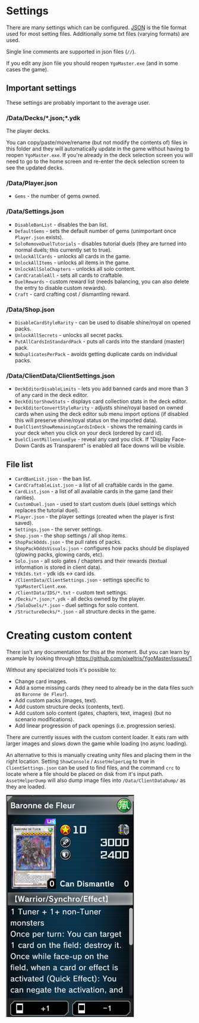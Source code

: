 # Settings

There are many settings which can be configured. [JSON](https://wikipedia.org/wiki/JSON) is the file format used for most setting files. Additionally some txt files (varying formats) are used.

Single line comments are supported in json files (`//`).

If you edit any json file you should reopen `YgoMaster.exe` (and in some cases the game).

## Important settings

These settings are probably important to the average user.

### /Data/Decks/\*.json;\*.ydk

The player decks.

You can copy/paste/move/rename (but not modify the contents of) files in this folder and they will automatically update in the game without having to reopen `YgoMaster.exe`. If you're already in the deck selection screen you will need to go to the home screen and re-enter the deck selection screen to see the updated decks.

### /Data/Player.json

- `Gems` - the number of gems owned.

### /Data/Settings.json

- `DisableBanList` - disables the ban list.
- `DefaultGems` - sets the default number of gems (unimportant once `Player.json` exists).
- `SoloRemoveDuelTutorials` - disables tutorial duels (they are turned into normal duels; this currently set to true).
- `UnlockAllCards` - unlocks all cards in the game.
- `UnlockAllItems` - unlocks all items in the game.
- `UnlockAllSoloChapters` - unlocks all solo content.
- `CardCratableAll` - sets all cards to craftable.
- `DuelRewards` - custom reward list (needs balancing, you can also delete the entry to disable custom rewards).
- `Craft` - card crafting cost / dismantling reward.

### /Data/Shop.json

- `DisableCardStyleRarity` - can be used to disable shine/royal on opened packs.
- `UnlockAllSecrets` - unlocks all secret packs.
- `PutAllCardsInStandardPack` - puts all cards into the standard (master) pack.
- `NoDuplicatesPerPack` - avoids getting duplicate cards on individual packs.

### /Data/ClientData/ClientSettings.json

- `DeckEditorDisableLimits` - lets you add banned cards and more than 3 of any card in the deck editor.
- `DeckEditorShowStats` - displays card collection stats in the deck editor.
- `DeckEditorConvertStyleRarity` - adjusts shine/royal based on owned cards when using the deck editor sub menu import options (if disabled this will preserve shine/royal status on the imported data).
- `DuelClientShowRemainingCardsInDeck` - shows the remaining cards in your deck when you click on your deck (ordered by card id).
- `DuelClientMillenniumEye` - reveal any card you click. If "Display Face-Down Cards as Transparent" is enabled all face downs will be visible.

## File list

- `CardBanList.json` - the ban list.
- `CardCraftableList.json` - a list of all craftable cards in the game.
- `CardList.json` - a list of all available cards in the game (and their rarities).
- `CustomDuel.json` - used to start custom duels (duel settings which replaces the tutorial duel).
- `Player.json` - the player settings (created when the player is first saved).
- `Settings.json` - the server settings.
- `Shop.json` - the shop settings / all shop items.
- `ShopPackOdds.json` - the pull rates of packs.
- `ShopPackOddsVisuals.json` - configures how packs should be displayed (glowing packs, glowing cards, etc).
- `Solo.json` - all solo gates / chapters and their rewards (textual information is stored in client data).
- `YdkIds.txt` - ydk ids <-> card ids.
- `/ClientData/ClientSettings.json` - settings specific to `YgoMasterClient.exe`.
- `/ClientData/IDS/*.txt` - custom text settings.
- `/Decks/*.json;*.ydk` - all decks owned by the player.
- `/SoloDuels/*.json` - duel settings for solo content.
- `/StructureDecks/*.json` - all structure decks in the game.

# Creating custom content

There isn't any documentation for this at the moment. But you can learn by example by looking through https://github.com/pixeltris/YgoMaster/issues/1

Without any specialized tools it's possible to:

- Change card images.
- Add a some missing cards (they need to already be in the data files such as `Baronne de Fleur`).
- Add custom packs (images, text).
- Add custom structure decks (contents, text).
- Add custom solo content (gates, chapters, text, images) (but no scenario modifications).
- Add linear progression of pack openings (i.e. progression series).

There are currently issues with the custom content loader. It eats ram with larger images and slows down the game while loading (no async loading).

An alternative to this is manually creating unity files and placing them in the right location. Setting `ShowConsole` / `AssetHelperLog` to true in `ClientSettings.json` can be used to find files, and the command `crc` to locate where a file should be placed on disk from it's input path. `AssetHelperDump` will also dump image files into `/Data/ClientDataDump/` as they are loaded.

![Alt text](Pics/ImportedCard.png)